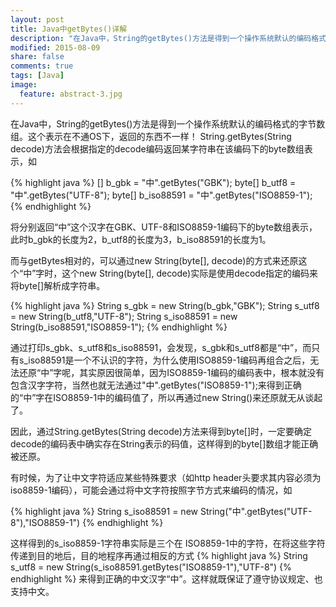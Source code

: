 ```yaml
---
layout: post
title: Java中getBytes()详解
description: "在Java中，String的getBytes()方法是得到一个操作系统默认的编码格式的字节数组。这个表示在不通OS下，返回的东西不一样！String.getBytes(String decode)方法会根据指定的decode编码返回某字符串在该编码下的byte数组表示，如......"
modified: 2015-08-09
share: false
comments: true
tags: [Java]
image:
  feature: abstract-3.jpg
---
```


在Java中，String的getBytes()方法是得到一个操作系统默认的编码格式的字节数组。这个表示在不通OS下，返回的东西不一样！ 
String.getBytes(String decode)方法会根据指定的decode编码返回某字符串在该编码下的byte数组表示，如 

{% highlight java %}
[] b_gbk = "中".getBytes("GBK"); 
byte[] b_utf8 = "中".getBytes("UTF-8"); 
byte[] b_iso88591 = "中".getBytes("ISO8859-1"); 
{% endhighlight %}

将分别返回“中”这个汉字在GBK、UTF-8和ISO8859-1编码下的byte数组表示，此时b_gbk的长度为2，b_utf8的长度为3，b_iso88591的长度为1。 

而与getBytes相对的，可以通过new String(byte[], decode)的方式来还原这个“中”字时，这个new String(byte[], decode)实际是使用decode指定的编码来将byte[]解析成字符串。
 
{% highlight java %}
String s_gbk = new String(b_gbk,"GBK"); 
String s_utf8 = new String(b_utf8,"UTF-8"); 
String s_iso88591 = new String(b_iso88591,"ISO8859-1");
{% endhighlight %}

通过打印s_gbk、s_utf8和s_iso88591，会发现，s_gbk和s_utf8都是“中”，而只有s_iso88591是一个不认识的字符，为什么使用ISO8859-1编码再组合之后，无法还原“中”字呢，其实原因很简单，因为ISO8859-1编码的编码表中，根本就没有包含汉字字符，当然也就无法通过"中".getBytes("ISO8859-1");来得到正确的“中”字在ISO8859-1中的编码值了，所以再通过new String()来还原就无从谈起了。 

因此，通过String.getBytes(String decode)方法来得到byte[]时，一定要确定decode的编码表中确实存在String表示的码值，这样得到的byte[]数组才能正确被还原。 

有时候，为了让中文字符适应某些特殊要求（如http header头要求其内容必须为iso8859-1编码），可能会通过将中文字符按照字节方式来编码的情况，如 

{% highlight java %}
String s_iso88591 = new String("中".getBytes("UTF-8"),"ISO8859-1")
{% endhighlight %}

这样得到的s_iso8859-1字符串实际是三个在 ISO8859-1中的字符，在将这些字符传递到目的地后，目的地程序再通过相反的方式
{% highlight java %}
String s_utf8 = new String(s_iso88591.getBytes("ISO8859-1"),"UTF-8")
{% endhighlight %}
来得到正确的中文汉字“中”。这样就既保证了遵守协议规定、也支持中文。
